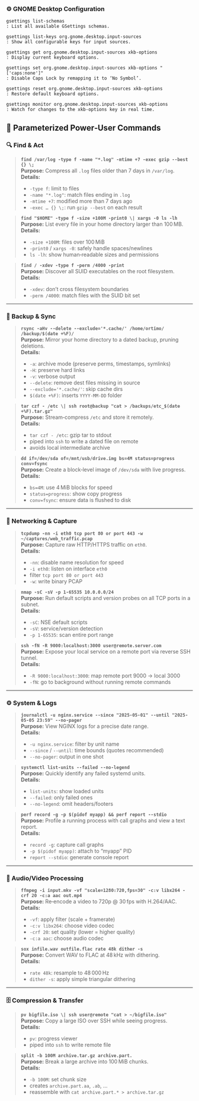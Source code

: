### ⚙️ **GNOME Desktop Configuration**
```shell
gsettings list-schemas  
: List all available GSettings schemas.

gsettings list-keys org.gnome.desktop.input-sources  
: Show all configurable keys for input sources.

gsettings get org.gnome.desktop.input-sources xkb-options  
: Display current keyboard options.

gsettings set org.gnome.desktop.input-sources xkb-options "['caps:none']"  
: Disable Caps Lock by remapping it to ‘No Symbol’.

gsettings reset org.gnome.desktop.input-sources xkb-options  
: Restore default keyboard options.

gsettings monitor org.gnome.desktop.input-sources xkb-options  
: Watch for changes to the xkb-options key in real time.
```


## 🔧 Parameterized Power‑User Commands

### 🔍 Find & Act

> **`find /var/log -type f -name "*.log" -mtime +7 -exec gzip --best {} \;`**  
> **Purpose:** Compress all `.log` files older than 7 days in `/var/log`.  
> **Details:**  
> - `-type f`: limit to files  
> - `-name "*.log"`: match files ending in `.log`  
> - `-mtime +7`: modified more than 7 days ago  
> - `-exec … {} \;`: run `gzip --best` on each result  

> **`find "$HOME" -type f -size +100M -print0 \| xargs -0 ls -lh`**  
> **Purpose:** List every file in your home directory larger than 100 MB.  
> **Details:**  
> - `-size +100M`: files over 100 MiB  
> - `-print0` / `xargs -0`: safely handle spaces/newlines  
> - `ls -lh`: show human‑readable sizes and permissions  

> **`find / -xdev -type f -perm /4000 -print`**  
> **Purpose:** Discover all SUID executables on the root filesystem.  
> **Details:**  
> - `-xdev`: don’t cross filesystem boundaries  
> - `-perm /4000`: match files with the SUID bit set  

---

### 🔄 Backup & Sync

> **`rsync -aHv --delete --exclude='*.cache/' /home/ortimo/ /backup/$(date +%F)/`**  
> **Purpose:** Mirror your home directory to a dated backup, pruning deletions.  
> **Details:**  
> - `-a`: archive mode (preserve perms, timestamps, symlinks)  
> - `-H`: preserve hard links  
> - `-v`: verbose output  
> - `--delete`: remove dest files missing in source  
> - `--exclude='*.cache/'`: skip cache dirs  
> - `$(date +%F)`: inserts `YYYY‑MM‑DD` folder  

> **`tar czf - /etc \| ssh root@backup "cat > /backups/etc_$(date +%F).tar.gz"`**  
> **Purpose:** Stream‑compress `/etc` and store it remotely.  
> **Details:**  
> - `tar czf - /etc`: gzip tar to stdout  
> - piped into `ssh` to write a dated file on remote  
> - avoids local intermediate archive  

> **`dd if=/dev/sda of=/mnt/usb/drive.img bs=4M status=progress conv=fsync`**  
> **Purpose:** Create a block‑level image of `/dev/sda` with live progress.  
> **Details:**  
> - `bs=4M`: use 4 MiB blocks for speed  
> - `status=progress`: show copy progress  
> - `conv=fsync`: ensure data is flushed to disk  

---

### 📡 Networking & Capture

> **`tcpdump -nn -i eth0 tcp port 80 or port 443 -w ~/captures/web_traffic.pcap`**  
> **Purpose:** Capture raw HTTP/HTTPS traffic on `eth0`.  
> **Details:**  
> - `-nn`: disable name resolution for speed  
> - `-i eth0`: listen on interface `eth0`  
> - filter `tcp port 80 or port 443`  
> - `-w`: write binary PCAP  

> **`nmap -sC -sV -p 1-65535 10.0.0.0/24`**  
> **Purpose:** Run default scripts and version probes on all TCP ports in a subnet.  
> **Details:**  
> - `-sC`: NSE default scripts  
> - `-sV`: service/version detection  
> - `-p 1-65535`: scan entire port range  

> **`ssh -fN -R 9000:localhost:3000 user@remote.server.com`**  
> **Purpose:** Expose your local service on a remote port via reverse SSH tunnel.  
> **Details:**  
> - `-R 9000:localhost:3000`: map remote port 9000 → local 3000  
> - `-fN`: go to background without running remote commands  

---

### ⚙️ System & Logs

> **`journalctl -u nginx.service --since "2025-05-01" --until "2025-05-05 23:59" --no-pager`**  
> **Purpose:** View NGINX logs for a precise date range.  
> **Details:**  
> - `-u nginx.service`: filter by unit name  
> - `--since` / `--until`: time bounds (quotes recommended)  
> - `--no-pager`: output in one shot  

> **`systemctl list-units --failed --no-legend`**  
> **Purpose:** Quickly identify any failed systemd units.  
> **Details:**  
> - `list-units`: show loaded units  
> - `--failed`: only failed ones  
> - `--no-legend`: omit headers/footers  

> **`perf record -g -p $(pidof myapp) && perf report --stdio`**  
> **Purpose:** Profile a running process with call graphs and view a text report.  
> **Details:**  
> - `record -g`: capture call graphs  
> - `-p $(pidof myapp)`: attach to “myapp” PID  
> - `report --stdio`: generate console report  

---

### 🎥 Audio/Video Processing

> **`ffmpeg -i input.mkv -vf "scale=1280:720,fps=30" -c:v libx264 -crf 20 -c:a aac out.mp4`**  
> **Purpose:** Re‑encode a video to 720p @ 30 fps with H.264/AAC.  
> **Details:**  
> - `-vf`: apply filter (scale + framerate)  
> - `-c:v libx264`: choose video codec  
> - `-crf 20`: set quality (lower = higher quality)  
> - `-c:a aac`: choose audio codec  

> **`sox infile.wav outfile.flac rate 48k dither -s`**  
> **Purpose:** Convert WAV to FLAC at 48 kHz with dithering.  
> **Details:**  
> - `rate 48k`: resample to 48 000 Hz  
> - `dither -s`: apply simple triangular dithering  

---

### 🗄️ Compression & Transfer

> **`pv bigfile.iso \| ssh user@remote "cat > ~/bigfile.iso"`**  
> **Purpose:** Copy a large ISO over SSH while seeing progress.  
> **Details:**  
> - `pv`: progress viewer  
> - piped into `ssh` to write remote file  

> **`split -b 100M archive.tar.gz archive.part.`**  
> **Purpose:** Break a large archive into 100 MiB chunks.  
> **Details:**  
> - `-b 100M`: set chunk size  
> - creates `archive.part.aa`, `.ab`, …  
> - reassemble with `cat archive.part.* > archive.tar.gz`
